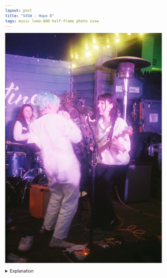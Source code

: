 ```yaml
---
layout: post
title: "SXSW - Hope D"
tags: music lomo-800 half-frame photo sxsw
---
```


![Hope D](/assets/images/2023-03/2023-03-14-hope-d.jpg)

<details>
	<summary>Explanation</summary>
	
	SXSW part two. This picture is a fun one I took of the band Hope D out of Australia on the second night of my SXSW.<br><br>

	Hope D is a really fun and kind of bubbly pop rock type band. Though this show was at midnight, it was still really upbeat and a ton of fun. Like a lot of the bands I end up enjoying taking pictures of, there's a lot of energy on stage. In terms of music, it isn't too out there. But honestly, music doesn't have to be edgy or super unique to be good. There's a lot of value in a strong sound that is well done and fun.<br><br>

	Now the picture. This was the last picture of Hope D that I took so I imagine it was pretty close to the end of their set. It's pretty clearly set up in that a/b composition that I've been aiming for more often this year. That said, I did make sure to catch the drummer in the back. As a result, there's a bit of a pull towards the back of the frame that isn't common for this type of composition. I don't think it's enough to make it more of a triangular type composition like the Shooks pictures in the last post. But there's a definite pull away from the main two subjects. Since the main singer's back is turned away in this picture, there's maybe a further separation effect going on because I recognize that people's faces also draw attention.<br><br>

	This is definitely another one of those pictures where I really just like the energy and vibe. However, unlike the almost aggressive and combative energy of the Shooks pictures, this one has a distinctly intimate feel. I think part of this is due to the combination of the relative sharpness of the bassist's face with the softness of the lighting. The yellow lights up top are flaring out a bit but aren't creating that sort of pulsing high intensity effect as in the Shooks picture. In some ways, this picture almost feels like a band that isn't playing to a crowd and just having fun on their own. Without some of the other parts of the picture, the exit in the back for example, it feels almost like a practice or jam session. I do think that might be part of why I enjoyed their show so much. It felt really genuine and at least on stage it felt like they were having fun and that fun was easy to feel off stage too.<br><br>

	I think that's all I've got for this picture.
</details>

